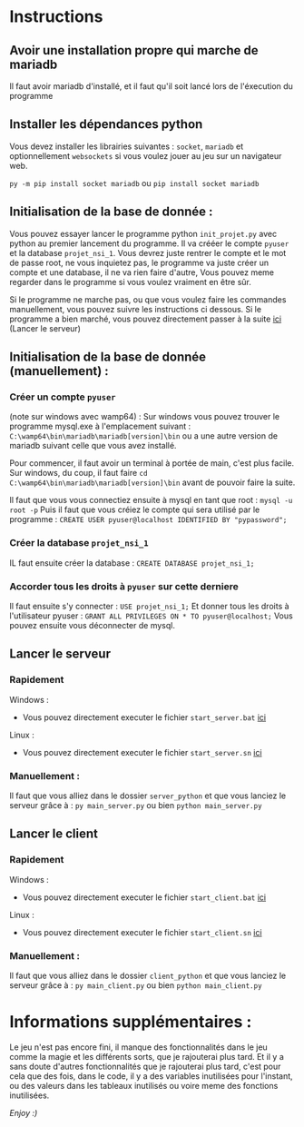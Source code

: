 # Instructions

## Avoir une installation propre qui marche de mariadb

Il faut avoir mariadb d'installé, et il faut qu'il soit lancé lors de l'éxecution du programme


## Installer les dépendances python

Vous devez installer les librairies suivantes : `socket`, `mariadb`
et optionnellement `websockets` si vous voulez jouer au jeu sur un navigateur web.

`py -m pip install socket mariadb` ou `pip install socket mariadb`

## Initialisation de la base de donnée :

Vous pouvez essayer lancer le programme python `init_projet.py` avec python au premier lancement du programme.
Il va crééer le compte `pyuser` et la database `projet_nsi_1`.
Vous devrez juste rentrer le compte et le mot de passe root, ne vous inquietez pas,
le programme va juste créer un compte et une database, il ne va rien faire d'autre,
Vous pouvez meme regarder dans le programme si vous voulez vraiment en être sûr.

Si le programme ne marche pas, ou que vous voulez faire les commandes manuellement,
vous pouvez suivre les instructions ci dessous.
Si le programme a bien marché, vous pouvez directement passer à la suite [ici](#lancer-le-serveur) (Lancer le serveur)

## Initialisation de la base de donnée (manuellement) :

### Créer un compte `pyuser`

(note sur windows avec wamp64) : Sur windows vous pouvez trouver le programme mysql.exe à l'emplacement suivant : `C:\wamp64\bin\mariadb\mariadb[version]\bin` ou a une autre version de mariadb suivant celle que vous avez installé.

Pour commencer, il faut avoir un terminal à portée de main, c'est plus facile.
Sur windows, du coup, il faut faire `cd C:\wamp64\bin\mariadb\mariadb[version]\bin` avant de pouvoir faire la suite.

Il faut que vous vous connectiez ensuite à mysql en tant que root : `mysql -u root -p`
Puis il faut que vous créiez le compte qui sera utilisé par le programme : `CREATE USER pyuser@localhost IDENTIFIED BY "pypassword";`

### Créer la database `projet_nsi_1`

IL faut ensuite créer la database : `CREATE DATABASE projet_nsi_1;`

### Accorder tous les droits à `pyuser` sur cette derniere

Il faut ensuite s'y connecter : `USE projet_nsi_1;`
Et donner tous les droits à l'utilisateur pyuser : `GRANT ALL PRIVILEGES ON * TO pyuser@localhost;`
Vous pouvez ensuite vous déconnecter de mysql.

## Lancer le serveur

### Rapidement

Windows :
 - Vous pouvez directement executer le fichier `start_server.bat` [ici](start_server.bat)

Linux :
 - Vous pouvez directement executer le fichier `start_server.sn` [ici](start_server.sh)

### Manuellement :

Il faut que vous alliez dans le dossier `server_python`
et que vous lanciez le serveur grâce à : `py main_server.py` ou bien `python main_server.py`

## Lancer le client

### Rapidement

Windows :
 - Vous pouvez directement executer le fichier `start_client.bat` [ici](start_client.bat)

Linux :
 - Vous pouvez directement executer le fichier `start_client.sn` [ici](start_client.sh)

### Manuellement :

Il faut que vous alliez dans le dossier `client_python`
et que vous lanciez le serveur grâce à : `py main_client.py` ou bien `python main_client.py`

# Informations supplémentaires :

Le jeu n'est pas encore fini, il manque des fonctionnalités dans le jeu comme la magie et les différents sorts,
que je rajouterai plus tard.
Et il y a sans doute d'autres fonctionnalités que je rajouterai plus tard,
c'est pour cela que des fois, dans le code, il y a des variables inutilisées pour l'instant,
ou des valeurs dans les tableaux inutilisés ou voire meme des fonctions inutilisées.

*Enjoy :)*
